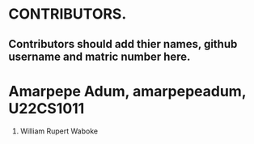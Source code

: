 # CONTRIBUTORS.
## Contributors should add thier names, github username and matric number here.
# Amarpepe Adum, amarpepeadum, U22CS1011
<ol>
<li>William Rupert Waboke

</ol>

